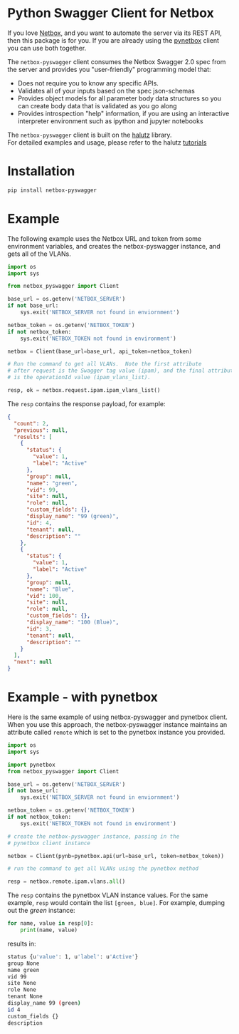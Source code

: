 # Python Swagger Client for Netbox

If you love [Netbox](https://github.com/digitalocean/netbox), and you 
want to automate the server via its REST API, then this package is for you.
If you are already using the [pynetbox](https://github.com/digitalocean/pynetbox)
client you can use both together.

The `netbox-pyswagger` client consumes the Netbox Swagger 2.0 spec
from the server and provides you "user-friendly" programming
model that:

  - Does not require you to know any specific APIs.
  - Validates all of your inputs based on the spec json-schemas
  - Provides object models for all parameter body data structures so
  you can create body data that is validated as you go along
  - Provides introspection "help" information, if you are using an
  interactive interpreter environment such as ipython and jupyter notebooks

The `netbox-pyswagger` client is built on the [halutz](https://github.com/jeremyschulman/halutz) library.  
For detailed examples and usage,
 please refer to the halutz [tutorials](https://github.com/jeremyschulman/halutz/tree/master/docs)
 
# Installation

```bash
pip install netbox-pyswagger
```

# Example

The following example uses the Netbox URL and token from
some environment variables, and creates the netbox-pyswagger
instance, and gets all of the VLANs.

```python
import os
import sys

from netbox_pyswagger import Client

base_url = os.getenv('NETBOX_SERVER')
if not base_url:
    sys.exit('NETBOX_SERVER not found in enviornment')

netbox_token = os.getenv('NETBOX_TOKEN')
if not netbox_token:
    sys.exit('NETBOX_TOKEN not found in environment')

netbox = Client(base_url=base_url, api_token=netbox_token)

# Run the command to get all VLANs.  Note the first attribute
# after request is the Swagger tag value (ipam), and the final attribute
# is the operationId value (ipam_vlans_list).

resp, ok = netbox.request.ipam.ipam_vlans_list()
```

The `resp` contains the response payload, for example:

```json
{
  "count": 2, 
  "previous": null, 
  "results": [
    {
      "status": {
        "value": 1, 
        "label": "Active"
      }, 
      "group": null, 
      "name": "green", 
      "vid": 99, 
      "site": null, 
      "role": null, 
      "custom_fields": {}, 
      "display_name": "99 (green)", 
      "id": 4, 
      "tenant": null, 
      "description": ""
    }, 
    {
      "status": {
        "value": 1, 
        "label": "Active"
      }, 
      "group": null, 
      "name": "Blue", 
      "vid": 100, 
      "site": null, 
      "role": null, 
      "custom_fields": {}, 
      "display_name": "100 (Blue)", 
      "id": 3, 
      "tenant": null, 
      "description": ""
    }
  ], 
  "next": null
}
```


# Example - with pynetbox

Here is the same example of using netbox-pyswagger and pynetbox
client.  When you use this approach, the netbox-pyswagger instance
maintains an attribute called `remote` which is set to the pynetbox
instance you provided.

```python
import os
import sys

import pynetbox
from netbox_pyswagger import Client

base_url = os.getenv('NETBOX_SERVER')
if not base_url:
    sys.exit('NETBOX_SERVER not found in enviornment')

netbox_token = os.getenv('NETBOX_TOKEN')
if not netbox_token:
    sys.exit('NETBOX_TOKEN not found in environment')

# create the netbox-pyswagger instance, passing in the
# pynetbox client instance

netbox = Client(pynb=pynetbox.api(url=base_url, token=netbox_token))

# run the command to get all VLANs using the pynetbox method

resp = netbox.remote.ipam.vlans.all()
```

The `resp` contains the pynetbox VLAN instance values.  For the
same example, `resp` would contain the list `[green, blue]`.
For example, dumping out the *green* instance:

```python
for name, value in resp[0]:
    print(name, value)
```

results in:
```bash
status {u'value': 1, u'label': u'Active'}
group None
name green
vid 99
site None
role None
tenant None
display_name 99 (green)
id 4
custom_fields {}
description 
```

